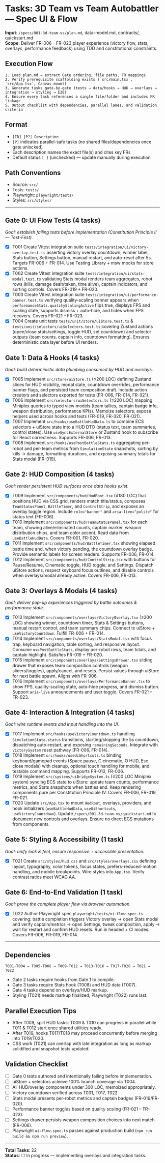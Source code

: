 # Tasks: 3D Team vs Team Autobattler — Spec UI & Flow

**Input**: `/specs/001-3d-team-vs/plan.md`, data-model.md, contracts/, quickstart.md  
**Scope**: Deliver FR-006 – FR-023 player experience (victory flow, stats, overlays, performance feedback) using TDD and constitutional constraints.

## Execution Flow
```
1. Load plan.md → extract Gate ordering, file paths, FR mappings
2. Verify prerequisite scaffolding exists (`src/main.tsx`, `src/App.tsx`, Canvas mount)
3. Generate tasks gate-by-gate (tests → data/hooks → HUD → overlays → integration → styling → E2E)
4. Ensure every task references a single file/folder and includes FR linkage
5. Output checklist with dependencies, parallel lanes, and validation criteria
```

## Format
- `[ID] [P?] Description`
- `[P]` indicates parallel-safe tasks (no shared files/dependencies once gate unlocked)
- Each description names the exact file(s) and cites key FRs
- Default status `[ ]` (unchecked) — update manually during execution

## Path Conventions
- Source: `src/`
- Tests: `tests/`
- Playwright: `playwright/tests/`
- Styles: `src/styles/`

---

## Gate 0: UI Flow Tests (4 tasks)
*Goal: establish failing tests before implementation (Constitution Principle II — Test-First).*

- [x] T001 Create Vitest integration suite `tests/integration/ui/victory-overlay.test.ts` asserting victory overlay countdown, winner label, Stats button, Settings button, manual restart, and auto-reset after 5s. Targets FR-006 + FR-014. Use Testing Library + msw mocks for store actions.
- [x] T002 Create Vitest integration suite `tests/integration/ui/stats-modal.test.ts` validating Stats modal renders team aggregates, robot rows (kills, damage dealt/taken, time alive), captain indicators, and sorting controls. Covers FR-019 + FR-020.
- [x] T003 Create Vitest integration suite `tests/integration/ui/performance-banner.test.ts` verifying quality-scaling banner appears when `performanceStats.qualityScalingActive` flips true, displays FPS and scaling state, supports dismiss + auto-hide, and hides when FPS recovers. Covers FR-021 – FR-023.
- [x] T004 Create unit tests `tests/unit/store/uiStore.test.ts` & `tests/unit/selectors/uiSelectors.test.ts` covering Zustand actions (open/close stats/settings, toggle HUD, set countdown) and selector outputs (team counts, captain info, countdown formatting). Ensures deterministic data layer before UI renders.

## Gate 1: Data & Hooks (4 tasks)
*Goal: build deterministic data plumbing consumed by HUD and overlays.*

- [x] T005 Implement `src/store/uiStore.ts` (≤200 LOC) defining Zustand slices for HUD visibility, modal state, countdown overrides, performance banner flags, and persisted team composition draft. Include action creators and selectors exported for tests (FR-006, FR-014, FR-021).
- [x] T006 Implement `src/selectors/uiSelectors.ts` (≤220 LOC) mapping Miniplex queries to typed view models (team tallies, captain badge info, weapon distribution, performance KPIs). Memoize selectors; expose helpers used across hooks and tests (FR-019, FR-020, FR-021).
- [x] T007 Implement `src/hooks/useBattleHudData.ts` to combine ECS selectors + uiStore state into a HUD DTO (status text, team summaries, control states). Use `useSyncExternalStore` or Zustand hook to subscribe for React correctness. Supports FR-006, FR-013.
- [x] T008 Implement `src/hooks/usePostBattleStats.ts` aggregating per-robot and per-team metrics from `SimulationState` snapshots, sorting by kills → damage, formatting durations, and exposing summary totals for Stats modal (FR-019).

## Gate 2: HUD Composition (4 tasks)
*Goal: render persistent HUD surfaces once data hooks exist.*

- [x] T009 Implement `src/components/hud/HudRoot.tsx` (≤180 LOC) that positions HUD via CSS grid, renders match title/status, composes `TeamStatusPanel`, `BattleTimer`, and `ControlStrip`, and exposes an overlay toggle region. Include `role="banner"` and `aria-live="polite"` for status text (FR-006).
- [x] T010 Implement `src/components/hud/TeamStatusPanel.tsx` for each team, showing alive/eliminated counts, captain marker, weapon distribution chips, and team color accent. Read data from `useBattleHudData`. Covers FR-001, FR-020.
- [x] T011 Implement `src/components/hud/BattleTimer.tsx` showing elapsed battle time and, when victory pending, the countdown overlay badge. Provide semantic labels for screen readers. Supports FR-006, FR-014.
- [x] T012 Implement `src/components/hud/ControlStrip.tsx` with buttons for Pause/Resume, Cinematic toggle, HUD toggle, and Settings. Dispatch uiStore actions, respect keyboard focus outlines, and disable controls when overlays/modal already active. Covers FR-006, FR-013.

## Gate 3: Overlays & Modals (4 tasks)
*Goal: deliver pop-up experiences triggered by battle outcomes & performance state.*

- [x] T013 Implement `src/components/overlays/VictoryOverlay.tsx` (≤200 LOC) showing winner, countdown timer, Stats & Settings buttons, manual restart control, and team summary chips. Connect to uiStore + `useVictoryCountdown`. Fulfill FR-006 + FR-014.
- [x] T014 Implement `src/components/overlays/StatsModal.tsx` with focus trap, keyboard navigation, table sorting, and responsive layout. Consume `usePostBattleStats`, display per-robot rows, team totals, and captain highlight. Satisfies FR-019 + FR-020.
- [x] T015 Implement `src/components/overlays/SettingsDrawer.tsx` sliding drawer that exposes team composition controls (weapon sliders/toggles), apply/cancel, and resets. Persist values through uiStore for next battle spawn. Aligns with FR-006.
- [x] T016 Implement `src/components/overlays/PerformanceBanner.tsx` to show FPS, quality-scaling state, auto-hide progress, and dismiss button. Support `aria-live` announcements and user toggle. Covers FR-021 – FR-023.

## Gate 4: Interaction & Integration (4 tasks)
*Goal: wire runtime events and input handling into the UI.*

- [x] T017 Implement `src/hooks/useVictoryCountdown.ts` handling `SimulationState.status` transitions, starting/stopping the 5s countdown, dispatching auto-restart, and exposing `remainingSeconds`. Integrate with `victorySystem` reset pathway (FR-006, FR-014).
- [x] T018 Implement `src/hooks/useUiShortcuts.ts` binding keyboard/gamepad events (Space pause, C cinematic, O HUD, Esc close modals) with cleanup, optional touch handling for mobile, and testable command mapping. Supports FR-013, FR-006.
- [x] T019 Implement `src/systems/uiBridgeSystem.ts` (≤200 LOC Miniplex system) syncing ECS state to uiStore: update team counts, performance metrics, and Stats snapshots when battles end. Keep rendering components pure per Constitution Principle IV. Covers FR-006, FR-019, FR-021.
- [x] T020 Update `src/App.tsx` to mount `HudRoot`, overlays, providers, and hook initializers (`useBattleHudData`, `useUiShortcuts`, `useVictoryCountdown`). Update `/specs/001-3d-team-vs/quickstart.md` to document new controls and overlays. Ensure no direct ECS mutations from components.

## Gate 5: Styling & Accessibility (1 task)
*Goal: unify look & feel, ensure responsive + accessible presentation.*

- [x] T021 Create `src/styles/hud.css` and `src/styles/overlays.css` defining layout, typography, color tokens, focus states, prefers-reduced-motion handling, and mobile breakpoints. Wire styles into `App.tsx`. Verify contrast ratios meet WCAG AA.

## Gate 6: End-to-End Validation (1 task)
*Goal: prove the complete player flow via browser automation.*

- [x] T022 Author Playwright spec `playwright/tests/ui-flow.spec.ts` covering: battle completion triggers Victory overlay → open Stats modal and verify captain/metrics → open Settings, tweak composition, apply → wait for restart and confirm HUD resets. Run in headed + CI modes. Covers FR-006, FR-019, FR-014.

---

## Dependencies
```
T001-T004 → T005-T008 → T009-T012 → T013-T016 → T017-T020 → T021 → T022
```
- Gate 2 tasks require hooks from Gate 1 to compile.
- Gate 3 tasks require Stats hook (T008) and HUD data (T007).
- Gate 4 tasks depend on overlays/HUD markup.
- Styling (T021) needs markup finalized; Playwright (T022) runs last.

## Parallel Execution Tips
- After T008, split HUD tasks: T009 & T010 can progress in parallel while T011 & T012 start once shared utilities ready.
- After T016, hooks T017/T018 may proceed concurrently before merging into T019/T020.
- CSS work (T021) can overlap with late integration as long as markup solidified and snapshot tests updated.

## Validation Checklist
- [ ] Gate 0 tests authored and intentionally failing before implementation.
- [ ] uiStore + selectors achieve 100% branch coverage via T004.
- [ ] All HUD/overlay components under 300 LOC, memoized appropriately.
- [ ] Victory countdown verified across T001, T017, T022.
- [ ] Stats modal presents per-robot metrics and captain badges (FR-019/FR-020).
- [ ] Performance banner toggles based on quality scaling (FR-021 – FR-023).
- [ ] Settings drawer persists weapon composition choices into next match (FR-006).
- [ ] Playwright `ui-flow.spec.ts` passes against production build (`npm run build && npm run preview`).

---

**Total Tasks**: 22  
**Status**: ☐ In progress — implementing overlays and integration tasks.

